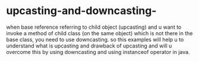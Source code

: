 # upcasting-and-downcasting-

when base reference referring to child object (upcasting) and u want to invoke a method of child class (on the same object) which is not there in the base class, you need to use downcasting.
so this examples will help u to understand what is upcasting and drawback of upcasting and will u overcome this by using downcasting and using instanceof operator in java.
